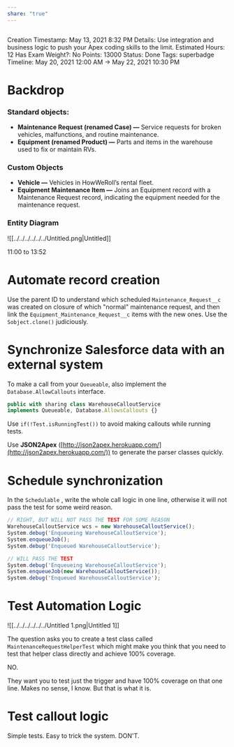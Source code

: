 ```yaml
---
share: "true"
---
```


```toc
```

Creation Timestamp: May 13, 2021 8:32 PM
Details: Use integration and business logic to push your Apex coding skills to the limit.
Estimated Hours: 12
Has Exam Weight?: No
Points: 13000
Status: Done
Tags: superbadge
Timeline: May 20, 2021 12:00 AM → May 22, 2021 10:30 PM

# Backdrop

### Standard objects:

- **Maintenance Request (renamed Case) —** Service requests for broken vehicles, malfunctions, and routine maintenance.
- **Equipment (renamed Product) —** Parts and items in the warehouse used to fix or maintain RVs.

### **Custom Objects**

- **Vehicle —** Vehicles in HowWeRoll’s rental fleet.
- **Equipment Maintenance Item —** Joins an Equipment record with a Maintenance Request record, indicating the equipment needed for the maintenance request.

### Entity Diagram

![[../../../../../../Untitled.png|Untitled]]

11:00 to 13:52

# Automate record creation

Use the parent ID to understand which scheduled `Maintenance_Request__c` was created on closure of which "normal" maintenance request, and then link the `Equipment_Maintenance_Request__c` items with the new ones. Use the `Sobject.clone()` judiciously.

# Synchronize Salesforce data with an external system

To make a call from your `Queueable`, also implement the `Database.AllowCallouts` interface.

```jsx
public with sharing class WarehouseCalloutService
implements Queueable, Database.AllowsCallouts {}
```

Use `if(!Test.isRunningTest())` to avoid making callouts while running tests.

Use **JSON2Apex** ([http://json2apex.herokuapp.com/](http://json2apex.herokuapp.com/)) to generate the parser classes quickly.

# Schedule synchronization

In the `Schedulable` , write the whole call logic in one line, otherwise it will not pass the test for some weird reason.

```jsx
// RIGHT, BUT WILL NOT PASS THE TEST FOR SOME REASON
WarehouseCalloutService wcs = new WarehouseCalloutService();
System.debug('Enqueueing WarehouseCalloutService');
System.enqueueJob();
System.debug('Enqueued WarehouseCalloutService');

// WILL PASS THE TEST
System.debug('Enqueueing WarehouseCalloutService');
System.enqueueJob(new WarehouseCalloutService());
System.debug('Enqueued WarehouseCalloutService');
```

# Test Automation Logic

![[../../../../../../Untitled 1.png|Untitled 1]]

The question asks you to create a test class called `MaintenanceRequestHelperTest` which might make you think that you need to test that helper class directly and achieve 100% coverage.

NO.

They want you to test just the trigger and have 100% coverage on that one line. Makes no sense, I know. But that is what it is.

# Test callout logic

Simple tests. Easy to trick the system. DON'T.
